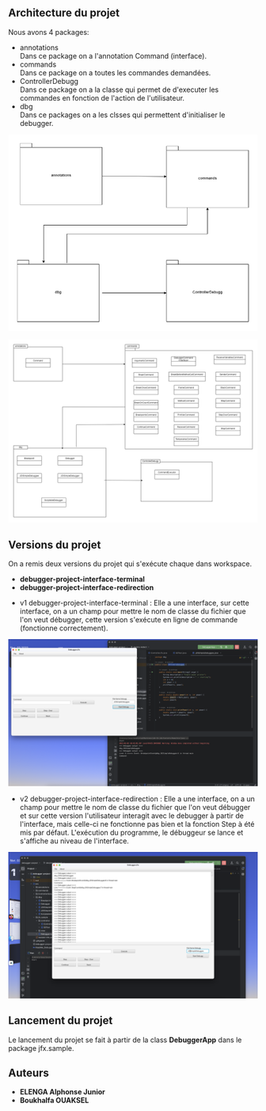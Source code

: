 ## Architecture du projet

Nous avons 4 packages:

<ul>
    <li> annotations</li>
<h>Dans ce package on a l'annotation Command (interface).</h>
    <li> commands</li>
<h>Dans ce package on a toutes les commandes demandées.</h>
    <li> ControllerDebugg</li>
<h>Dans ce package on a la classe qui permet de d'executer les commandes en fonction de l'action de l'utilisateur.</h>
    <li> dbg</li>
<h>Dans ce packages on a les clsses qui permettent d'initialiser le debugger.</h>
</ul>

![Diagramme de packages](./image/package.png "Diagramme de packages")

![Diagramme de packages avec classes](./image/package_classe.png "Diagramme de packages avec classes")

## Versions du projet

On a remis deux versions du projet qui s'exécute chaque dans workspace.

- **debugger-project-interface-terminal**
- **debugger-project-interface-redirection**

<ul>
    <li> v1 debugger-project-interface-terminal : Elle a une interface, sur cette interface, on a un champ pour mettre le nom de classe du fichier que l'on veut débugger, cette version s'exécute en ligne de commande (fonctionne correctement).</li>
</ul>

![Diagramme de packages](./image/projet-line-command.png "projet-line-command")

<ul>
    <li> v2 debugger-project-interface-redirection : Elle a une interface, on a un champ pour mettre le nom de classe du fichier que l'on veut débugger et sur cette version l'utilisateur interagit avec le debugger à partir de l'interface, mais celle-ci ne fonctionne pas bien et la fonction Step à été mis par défaut. L'exécution du programme, le débuggeur se lance et s'affiche au niveau de l'interface.</li>
</ul>

![Diagramme de packages](./image/projet-line-interface.png "projet-line-interface")

## Lancement du projet

Le lancement du projet se fait à partir de la class <strong>DebuggerApp</strong> dans le package jfx.sample.

## Auteurs

- **ELENGA Alphonse Junior**
- **Boukhalfa OUAKSEL**
